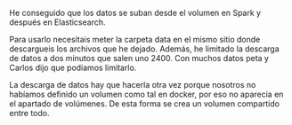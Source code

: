 He conseguido que los datos se suban desde el volumen en Spark y después en Elasticsearch. 

Para usarlo necesitais meter la carpeta data en el mismo sitio donde descargueis los archivos que he dejado. Además, he limitado la descarga de datos a dos minutos que salen uno 2400. Con muchos datos peta y Carlos dijo que podíamos limitarlo. 

La descarga de datos hay que hacerla otra vez porque nosotros no habíamos definido un volumen como tal en docker, por eso no aparecia en el apartado de volúmenes. De esta forma se crea un volumen compartido entre todo. 
